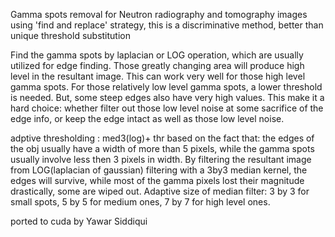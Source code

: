 Gamma spots removal for Neutron radiography and tomography images
using 'find and replace' strategy, this is a discriminative method,
better than unique threshold substitution

Find the gamma spots by laplacian or LOG operation, which are usually utilized for
edge finding. Those greatly changing area will produce high level in the resultant image. This can work very well for those high level gamma spots.
For those relatively low level gamma spots, a lower threshold is needed. But,
some steep edges also have very high values. This make it a hard choice: whether filter out those
low level noise at some sacrifice of the edge info, or keep the edge intact as well as those low level noise.

adptive thresholding : med3(log)+ thr
based on the fact that: the edges of the obj usually have a width of more than 5 pixels,
while the gamma spots usually involve less then 3 pixels in width. By filtering the
resultant image from LOG(laplacian of gaussian) filtering with a 3by3 median kernel, the edges
will survive, while most of the gamma pixels lost their magnitude drastically, some are wiped out.
Adaptive size of median filter:
   3 by 3 for small spots, 5 by 5 for medium ones, 7 by 7 for high level ones.

ported to cuda by Yawar Siddiqui    
